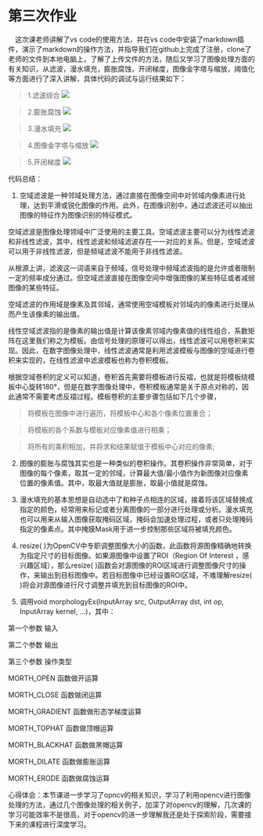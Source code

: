 # 第三次作业
&emsp;这次课老师讲解了vs code的使用方法，并在vs code中安装了markdown插件，演示了markdown的操作方法，并指导我们在github上完成了注册，clone了老师的文件到本地电脑上，了解了上传文件的方法，随后又学习了图像处理方面的有关知识，从滤波，漫水填充，膨胀腐蚀，开闭梯度，图像金字塔与缩放，阈值化等方面进行了深入讲解，具体代码的调试与运行结果如下：
>1.滤波综合 ![](011.png)

>2.膨胀腐蚀 ![](012.png)

>3.漫水填充 ![](013.png)

>4.图像金字塔与缩放 ![](014.png)

>5.开闭梯度 ![](015.png)

代码总结：
1. 空域滤波是一种邻域处理方法，通过直接在图像空间中对邻域内像素进行处理，达到平滑或锐化图像的作用。此外，在图像识别中，通过滤波还可以抽出图像的特征作为图像识别的特征模式。

空域滤波是图像处理领域中广泛使用的主要工具。空域滤波主要可以分为线性滤波和非线性滤波，其中，线性滤波和频域滤波存在一一对应的关系。但是，空域滤波可以用于非线性滤波，但是频域滤波不能用于非线性滤波。

从根源上讲，滤波这一词语来自于频域，信号处理中频域滤波指的是允许或者限制一定的频率成分通过。但空域滤波直接在图像空间中增强图像的某些特征或者减弱图像的某些特征。

空域滤波的作用域是像素及其邻域，通常使用空域模板对邻域内的像素进行处理从而产生该像素的输出值。

线性空域滤波指的是像素的输出值是计算该像素邻域内像素值的线性组合，系数矩阵在这里我们称之为模板。由信号处理的原理可以得出，线性滤波可以用卷积来实现。因此，在数字图像处理中，线性滤波通常是利用滤波模板与图像的空域进行卷积来实现的，在线性滤波中滤波模板也称为卷积模板。

根据空域卷积的定义可以知道，卷积首先需要将模板进行反褶，也就是将模板绕模板中心旋转180°，但是在数字图像处理中，卷积模板通常是关于原点对称的，因此通常不需要考虑反褶过程。模板卷积的主要步骤包括如下几个步骤，

>将模板在图像中进行遍历，将模板中心和各个像素位置重合；

>将模板的各个系数与模板对应像素值进行相乘；

>将所有的乘积相加，并将求和结果赋值于模板中心对应的像素;

2. 图像的膨胀与腐蚀其实也是一种类似的卷积操作。其卷积操作非常简单，对于图像的每个像素，取其一定的邻域，计算最大值/最小值作为新图像对应像素位置的像素值。其中，取最大值就是膨胀，取最小值就是腐蚀。

3. 漫水填充的基本思想是自动选中了和种子点相连的区域，接着将该区域替换成指定的颜色，经常用来标记或者分离图像的一部分进行处理或分析。漫水填充也可以用来从输入图像获取掩码区域，掩码会加速处理过程，或者只处理掩码指定的像素点。其中掩膜Mask用于进一步控制那些区域将被填充颜色。

4. resize( )为OpenCV中专职调整图像大小的函数，此函数将源图像精确地转换为指定尺寸的目标图像。如果源图像中设置了ROI（Region Of Interest ，感兴趣区域），那么resize( )函数会对源图像的ROI区域进行调整图像尺寸的操作，来输出到目标图像中。若目标图像中已经设置ROI区域，不难理解resize( )将会对源图像进行尺寸调整并填充到目标图像的ROI中。

5. 调用void morphologyEx(InputArray src, OutputArray dst, int op, InputArray kernel, ...)，其中：

第一个参数 输入

第二个参数 输出

第三个参数 操作类型

MORTH_OPEN                函数做开运算

MORTH_CLOSE              函数做闭运算

MORTH_GRADIENT       函数做形态学梯度运算

MORTH_TOPHAT            函数做顶帽运算

MORTH_BLACKHAT       函数做黑帽运算

MORTH_DILATE              函数做膨胀运算

MORTH_ERODE             函数做腐蚀运算

心得体会：本节课进一步学习了opncv的相关知识，学习了利用opencv进行图像处理的方法，通过几个图像处理的相关例子，加深了对opencv的理解，几次课的学习可能效率不是很高，对于opencv的进一步理解我还是处于探索阶段，需要接下来的课程进行深度学习。